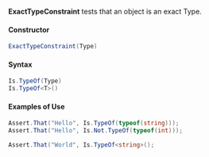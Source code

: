 **ExactTypeConstraint** tests that an object is an exact Type.

#### Constructor

```C#
ExactTypeConstraint(Type)
```

#### Syntax

```C#
Is.TypeOf(Type)
Is.TypeOf<T>()
```

#### Examples of Use

```C#
Assert.That("Hello", Is.TypeOf(typeof(string)));
Assert.That("Hello", Is.Not.TypeOf(typeof(int)));

Assert.That("World", Is.TypeOf<string>();
```

